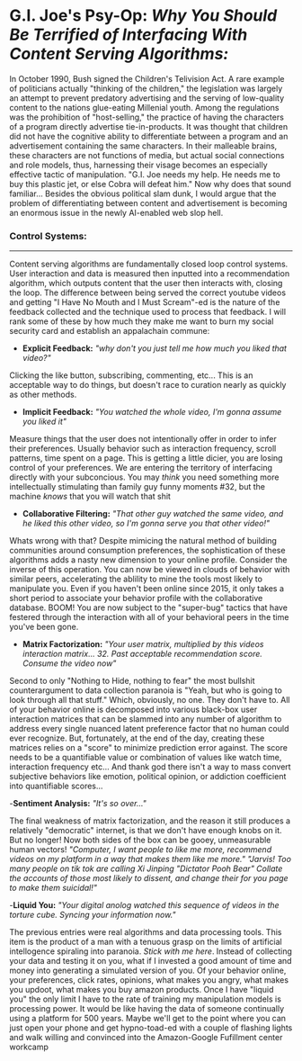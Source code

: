 # G.I. Joe's Psy-Op: *Why You Should Be Terrified of Interfacing With Content Serving Algorithms:*
In October 1990, Bush signed the Children's Telivision Act. A rare example of politicians actually "thinking of the children," the legislation was largely an attempt to prevent predatory advertising and the serving of low-quality content to the nations glue-eating Millenial youth. 
Among the regulations was the prohibition of "host-selling," the practice of having the characters of a program directly advertise tie-in-products. It was thought that children did not have the cognitive ability to differentiate between a program and an advertisement containing the same characters. In their malleable brains, these characters are not functions of media, but actual social connections and role models, thus, harnessing their visage becomes an especially effective tactic of manipulation. "G.I. Joe needs my help. He needs me to buy this plastic jet, or else Cobra will defeat him." Now why does that sound familiar...
Besides the obvious political slam dunk, I would argue that the problem of differentiating between content and advertisement is becoming an enormous issue in the newly AI-enabled web slop hell.

### Control Systems:
---
Content serving algorithms are fundamentally closed loop control systems. User interaction and data is measured then inputted into a recommendation algorithm, which outputs content that the user then interacts with, closing the loop. The difference between being served the correct youtube videos and getting "I Have No Mouth and I Must Scream"-ed is the nature of the feedback collected and the technique used to process that feedback. I will rank some of these by how much they make me want to burn my social security card and establish an appalachain commune:
- **Explicit Feedback:** 
*"why don't you just tell me how much you liked that video?"*

Clicking the like button, subscribing, commenting, etc... This is an acceptable way to do things, but doesn't race to curation nearly as quickly as other methods.

- **Implicit Feedback:**
*"You watched the whole video, I'm gonna assume you liked it"*

Measure things that the user does not intentionally offer in order to infer their preferences. Usually behavior such as interaction frequency, scroll patterns, time spent on a page. This is getting a little dicier, you are losing control of your preferences. We are entering the territory of interfacing directly with your subconcious. You may *think* you need something more intellectually stimulating than family guy funny moments #32, but the machine *knows* that you will watch that shit
- **Collaborative Filtering:**
*"That other guy watched the same video, and he liked this other video, so I'm gonna serve you that other video!"*

Whats wrong with that? Despite mimicing the natural method of building communities around consumption preferences, the sophistication of these algorithms adds a nasty new dimension to your online profile. 
Consider the inverse of this operation. You can now be viewed in clouds of behavior with similar peers, accelerating the ablility to mine the tools most likely to manipulate you. Even if you haven't been online since 2015, it only takes a short period to associate your behavior profile with the collaborative database. BOOM! You are now subject to the "super-bug" tactics that have festered through the interaction with all of your behavioral peers in the time you've been gone.
- **Matrix Factorization:**
*"Your user matrix, multiplied by this videos interaction matrix... 32. Past acceptable recommendation score. Consume the video now"*

Second to only "Nothing to Hide, nothing to fear" the most bullshit counterargument to data collection paranoia is "Yeah, but who is going to look through all that stuff." Which, obviously, no one. They don't have to. All of your behavior online is decomposed into various black-box user interaction matrices that can be slammed into any number of algorithm to address every single nuanced latent preference factor that no human could ever recognize. But, fortunately, at the end of the day, creating these matrices relies on a "score" to minimize prediction error against. The score needs to be a quantifiable value or combination of values like watch time, interaction frequency etc... And thank god there isn't a way to mass convert subjective behaviors like emotion, political opinion, or addiction coefficient into quantifiable scores...

-**Sentiment Analysis:**
*"It's so over..."*

The final weakness of matrix factorization, and the reason it still produces a relatively "democratic" internet, is that we don't have enough knobs on it. But no longer! Now both sides of the box can be gooey, unmeasurable human vectors! 
*"Computer, I want people to like me more, recommend videos on my platform in a way that makes them like me more."*
*"Jarvis! Too many people on tik tok are calling Xi Jinping "Dictator Pooh Bear" Collate the accounts of those most likely to dissent, and change their for you page to make them suicidal!"*

-**Liquid You:**
*"Your digital anolog watched this sequence of videos in the torture cube. Syncing your information now."*

The previous entries were real algorithms and data processing tools. This item is the product of a man with a tenuous grasp on the limits of artificial intellogence spiraling into paranoia. *Stick with me here*. Instead of collecting your data and testing it on you, what if I invested a good amount of time and money into generating a simulated version of you. Of your behavior online, your preferences, click rates, opinions, what makes you angry, what makes you updoot, what makes you buy amazon products. Once I have "liquid you" the only limit I have to the rate of training my manipulation models is processing power. It would be like having the data of someone continually using a platform for 500 years. Maybe we'll get to the point where you can just open your phone and get hypno-toad-ed with a couple of flashing lights and walk willing and convinced into the Amazon-Google Fufillment center workcamp
